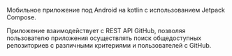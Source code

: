 Мобильное приложение под Android на kotlin с использованием Jetpack Compose.

Приложение взаимодействует с REST API GitHub, позволяя пользователю приложения осуществлять поиск общедоступных репозиториев с различными критериями и пользователей с GitHub.
